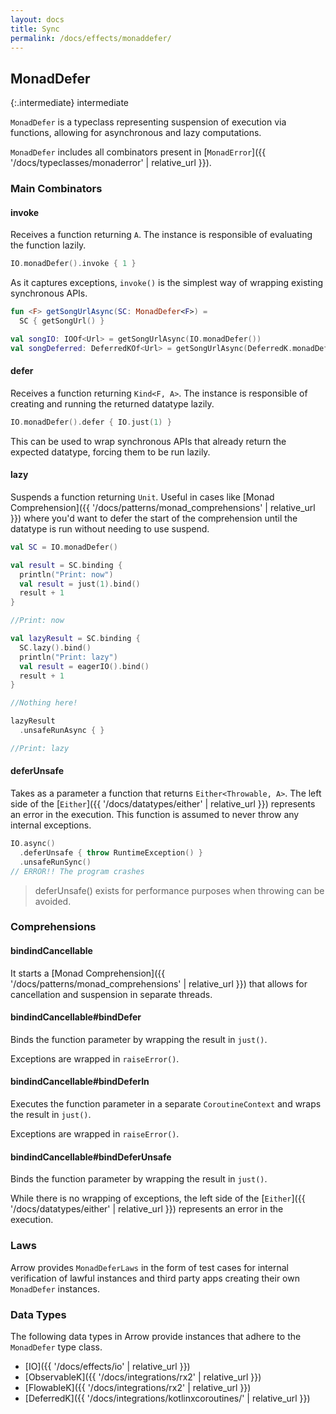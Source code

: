 ```yaml
---
layout: docs
title: Sync
permalink: /docs/effects/monaddefer/
---
```


## MonadDefer

{:.intermediate}
intermediate

`MonadDefer` is a typeclass representing suspension of execution via functions, allowing for asynchronous and lazy computations.

`MonadDefer` includes all combinators present in [`MonadError`]({{ '/docs/typeclasses/monaderror' | relative_url }}).

### Main Combinators

#### invoke

Receives a function returning `A`. The instance is responsible of evaluating the function lazily.

```kotlin
IO.monadDefer().invoke { 1 }
```

As it captures exceptions, `invoke()` is the simplest way of wrapping existing synchronous APIs.

```kotlin
fun <F> getSongUrlAsync(SC: MonadDefer<F>) =
  SC { getSongUrl() }

val songIO: IOOf<Url> = getSongUrlAsync(IO.monadDefer())
val songDeferred: DeferredKOf<Url> = getSongUrlAsync(DeferredK.monadDefer())
```

#### defer

Receives a function returning `Kind<F, A>`. The instance is responsible of creating and running the returned datatype lazily.

```kotlin
IO.monadDefer().defer { IO.just(1) }
```

This can be used to wrap synchronous APIs that already return the expected datatype, forcing them to be run lazily.

#### lazy

Suspends a function returning `Unit`.
Useful in cases like [Monad Comprehension]({{ '/docs/patterns/monad_comprehensions' | relative_url }}) where you'd want to defer the start of the comprehension until the datatype is run without needing to use suspend.

```kotlin
val SC = IO.monadDefer()

val result = SC.binding {
  println("Print: now")
  val result = just(1).bind()
  result + 1
}

//Print: now

val lazyResult = SC.binding {
  SC.lazy().bind()
  println("Print: lazy")
  val result = eagerIO().bind()
  result + 1
}

//Nothing here!

lazyResult
  .unsafeRunAsync { }

//Print: lazy
```

#### deferUnsafe

Takes as a parameter a function that returns `Either<Throwable, A>`.
The left side of the [`Either`]({{ '/docs/datatypes/either' | relative_url }}) represents an error in the execution.
This function is assumed to never throw any internal exceptions.

```kotlin
IO.async()
  .deferUnsafe { throw RuntimeException() }
  .unsafeRunSync()
// ERROR!! The program crashes
```

> deferUnsafe() exists for performance purposes when throwing can be avoided.

### Comprehensions

#### bindindCancellable

It starts a [Monad Comprehension]({{ '/docs/patterns/monad_comprehensions' | relative_url }}) that allows for cancellation and suspension in separate threads.

#### bindindCancellable#bindDefer

Binds the function parameter by wrapping the result in `just()`.

Exceptions are wrapped in `raiseError()`.

#### bindindCancellable#bindDeferIn

Executes the function parameter in a separate `CoroutineContext` and wraps the result in `just()`.

Exceptions are wrapped in `raiseError()`.

#### bindindCancellable#bindDeferUnsafe

Binds the function parameter by wrapping the result in `just()`.

While there is no wrapping of exceptions, the left side of the [`Either`]({{ '/docs/datatypes/either' | relative_url }}) represents an error in the execution.

### Laws

Arrow provides `MonadDeferLaws` in the form of test cases for internal verification of lawful instances and third party apps creating their own `MonadDefer` instances.

### Data Types

The following data types in Arrow provide instances that adhere to the `MonadDefer` type class.

- [IO]({{ '/docs/effects/io' | relative_url }})
- [ObservableK]({{ '/docs/integrations/rx2' | relative_url }})
- [FlowableK]({{ '/docs/integrations/rx2' | relative_url }})
- [DeferredK]({{ '/docs/integrations/kotlinxcoroutines/' | relative_url }})
